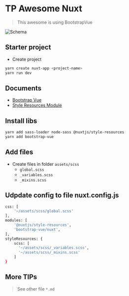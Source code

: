 # TP Awesome Nuxt

> This awesome is using BootstrapVue

![Schema](https://nuxtjs.org/nuxt-schema.svg)

## Starter project

- Create project

```bash
yarn create nuxt-app <project-name>
yarn run dev
```

## Documents

- [Bootstrap Vue](https://bootstrap-vue.js.org/docs/)
- [Style Resources Module](https://github.com/nuxt-community/style-resources-module)

## Install libs

```bash
yarn add sass-loader node-sass @nuxtjs/style-resources
yarn add bootstrap-vue
```

## Add files

* Create files in folder `assets/scss`
    + `global.scss`
    + `_variables.scss`
    + `_mixins.scss`

## Udpdate config to file nuxt.config.js

```bash
css: [
    '~/assets/scss/global.scss'
],
modules: [
    '@nuxtjs/style-resources',
    'bootstrap-vue/nuxt',
],
styleResources: {
    scss: [
      '~/assets/scss/_variables.scss',
      '~/assets/scss/_mixins.scss'
    ]
}
```

## More TIPs

> See other file `*.md`